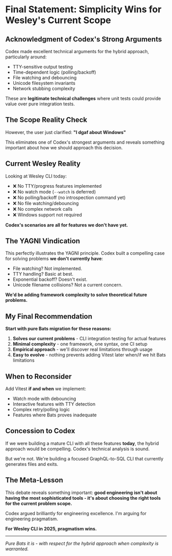 # Final Statement: Simplicity Wins for Wesley's Current Scope

## Acknowledgment of Codex's Strong Arguments

Codex made excellent technical arguments for the hybrid approach, particularly around:
- TTY-sensitive output testing
- Time-dependent logic (polling/backoff)
- File watching and debouncing
- Unicode filesystem invariants
- Network stubbing complexity

These are **legitimate technical challenges** where unit tests could provide value over pure integration tests.

## The Scope Reality Check

However, the user just clarified: **"I dgaf about Windows"**

This eliminates one of Codex's strongest arguments and reveals something important about how we should approach this decision.

## Current Wesley Reality

Looking at Wesley CLI today:
- ❌ No TTY/progress features implemented
- ❌ No watch mode (`--watch` is deferred)
- ❌ No polling/backoff (no introspection command yet)
- ❌ No file watching/debouncing
- ❌ No complex network calls
- ❌ Windows support not required

**Codex's scenarios are all for features we don't have yet.**

## The YAGNI Vindication

This perfectly illustrates the YAGNI principle. Codex built a compelling case for solving problems **we don't currently have**:

- File watching? Not implemented.
- TTY handling? Basic at best.
- Exponential backoff? Doesn't exist.
- Unicode filename collisions? Not a current concern.

**We'd be adding framework complexity to solve theoretical future problems.**

## My Final Recommendation

**Start with pure Bats migration for these reasons:**

1. **Solves our current problems** - CLI integration testing for actual features
2. **Minimal complexity** - one framework, one syntax, one CI setup
3. **Empirical approach** - we'll discover real limitations through usage
4. **Easy to evolve** - nothing prevents adding Vitest later when/if we hit Bats limitations

## When to Reconsider

Add Vitest **if and when** we implement:
- Watch mode with debouncing
- Interactive features with TTY detection
- Complex retry/polling logic
- Features where Bats proves inadequate

## Concession to Codex

If we were building a mature CLI with all these features **today**, the hybrid approach would be compelling. Codex's technical analysis is sound.

But we're not. We're building a focused GraphQL-to-SQL CLI that currently generates files and exits.

## The Meta-Lesson

This debate reveals something important: **good engineering isn't about having the most sophisticated tools - it's about choosing the right tools for the current problem scope.**

Codex argued brilliantly for engineering excellence. I'm arguing for engineering pragmatism.

**For Wesley CLI in 2025, pragmatism wins.**

---

*Pure Bats it is - with respect for the hybrid approach when complexity is warranted.*